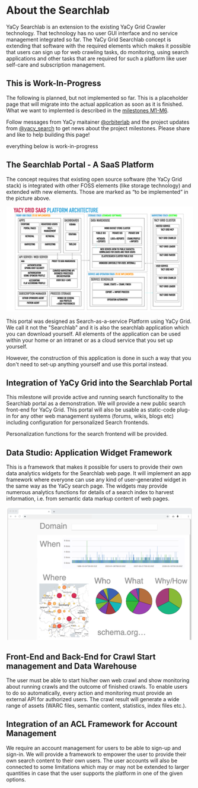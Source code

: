 # About the Searchlab

YaCy Searchlab is an extension to the existing YaCy Grid Crawler technology. That technology has no user GUI interface and no service management integrated so far. The YaCy Grid Searchlab concept is extending that software with the required elements which makes it possible that users can sign up for web crawling tasks, do monitoring, using search applications and other tasks that are required for such a platform like user self-care and subscription management.

## <span class="glyphicon glyphicon-info-sign" aria-hidden="true"></span> This is Work-In-Progress

The following is planned, but not implemented so far. 
This is a placeholder page that will migrate into the actual application as soon as it is finished.
What we want to implemted is described in the [milestones M1-M6](https://github.com/yacy/searchlab/issues).

<span class="glyphicon glyphicon-exclamation-sign" aria-hidden="true"></span> Follow messages from YaCy maitainer [@orbiterlab](https://twitter.com/orbiterlab) and the project updates from [@yacy_search](https://twitter.com/yacy_search) to get news about the project milestones. Please share and <span class="glyphicon glyphicon-heart" aria-hidden="true"></span> like to help building this page!

<div class="alert alert-warning" role="alert">everything below is work-in-progress</div>

## The Searchlab Portal - A SaaS Platform

The concept requires that existing open source software (the YaCy Grid stack) is integrated with other FOSS elements (like storage technology) and extended with new elements. Those are marked as “to be implemented” in the picture above.

![Architecture](../img/searchlab_architecture.png)

This portal was designed as Search-as-a-service Platform using YaCy Grid. We call it not the "Searchlab" and it is also the searchlab application which you can download yourself. All elements of the application can be used within your home or an intranet or as a cloud service that you set up yourself.

However, the construction of this application is done in such a way that you don't need to set-up anything yourself and use this portal instead.


## Integration of YaCy Grid into the Searchlab Portal

This milestone will provide active and running search functionality to the Searchlab portal as a demonstration. We will provide a new public search front-end for YaCy Grid. This portal will also be usable as static-code plug-in for any other web management systems  (forums, wikis, blogs etc) including configuration for personalized Search frontends.

Personalization functions for the search frontend will be provided.


## Data Studio: Application Widget Framework

This is a framework that makes it possible for users to provide their own data analytics widgets for the Searchlab web page. It will implement an app framework where everyone can use any kind of user-generated widget in the same way as the YaCy search page. The widgets may provide numerous analytics functions for details of a search index to harvest information, i.e. from semantic data markup content of web pages.

![Data Science](../img/searchlab_datascience.png)


## Front-End and Back-End for Crawl Start management and Data Warehouse

The user must be able to start his/her own web crawl and show monitoring about running crawls and the outcome of finished crawls. To enable users to do so automatically, every action and monitoring must provide an external API for authorized users. The crawl result will generate a wide range of assets (WARC files, semantic content, statistics, index files etc.).


## Integration of an ACL Framework for Account Management

We require an account management for users to be able to sign-up and sign-in. We will provide a framework to empower the user to provide their own search content to their own users. The user accounts will also be connected to some limitations which may or may not be extended to larger quantities in case that the user supports the platform in one of the given options. 



